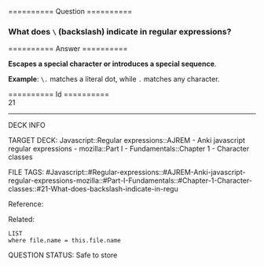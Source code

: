 ========== Question ==========  

### What does `\` (backslash) indicate in regular expressions?  

========== Answer ==========  

**Escapes a special character or introduces a special sequence**.

**Example**: `\.` matches a literal dot, while `.` matches any character.

========== Id ==========  
21

---

DECK INFO

TARGET DECK: Javascript::Regular expressions::AJREM - Anki javascript regular expressions - mozilla::Part I - Fundamentals::Chapter 1 - Character classes

FILE TAGS: #Javascript::#Regular-expressions::#AJREM-Anki-javascript-regular-expressions-mozilla::#Part-I-Fundamentals::#Chapter-1-Character-classes::#21-What-does-backslash-indicate-in-regu

Reference:

Related:

```dataview
LIST
where file.name = this.file.name
```


QUESTION STATUS: Safe to store
